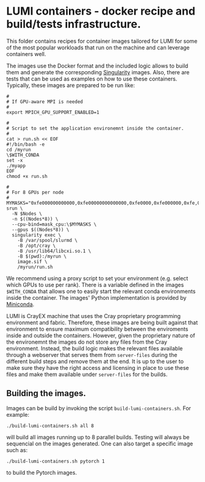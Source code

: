 # LUMI containers - docker recipe and build/tests infrastructure.

This folder contains recipes for container images tailored for LUMI for some of the most popular workloads that run on the machine and can leverage containers well.

The images use the Docker format and the included logic allows to build them and generate the corresponding [Singularity](https://docs.sylabs.io/guides/3.5/user-guide/introduction.html) images. 
Also, there are tests that can be used as examples on how to use these containers. 
Typically, these images are prepared to be run like:
```
#
# If GPU-aware MPI is needed
#
export MPICH_GPU_SUPPORT_ENABLED=1

#
# Script to set the application environemnt inside the container.
#
cat > run.sh << EOF
#!/bin/bash -e
cd /myrun
\$WITH_CONDA
set -x
./myapp
EOF
chmod +x run.sh 

#
# For 8 GPUs per node
#
MYMASKS="0xfe000000000000,0xfe00000000000000,0xfe0000,0xfe000000,0xfe,0xfe00,0xfe00000000,0xfe0000000000"
srun \
  -N $Nodes \
  -n $((Nodes*8)) \
  --cpu-bind=mask_cpu:\$MYMASKS \
  --gpus $((Nodes*8)) \
  singularity exec \
    -B /var/spool/slurmd \
    -B /opt/cray \
    -B /usr/lib64/libcxi.so.1 \
    -B $(pwd):/myrun \
    image.sif \
    /myrun/run.sh
```
We recommend using a proxy script to set your environment (e.g. select which GPUs to use per rank). 
There is a variable defined in the images `$WITH_CONDA` that allows one to easily start the relevant conda environments inside the container. 
The images' Python implementation is provided by [Miniconda](https://docs.conda.io/projects/miniconda/en/latest/).

LUMI is CrayEX machine that uses the Cray proprietary programming environment and fabric. 
Therefore, these images are being built against that environment to ensure maximum compatibility between the enviroments inside and outside the containers.
However, given the proprietary nature of the environemnt the images do not store any files from the Cray environment. 
Instead, the build logic makes the relevant files available through a webserver that serves them from `server-files` during the different build steps and remove them at the end.
It is up to the user to make sure they have the right access and licensing in place to use these files and make them available under `server-files` for the builds.

## Building the images.
Images can be build by invoking the script `build-lumi-containers.sh`. For example:
```
./build-lumi-containers.sh all 8
```
will build all images running up to 8 parallel builds. Testing will always be sequencial on the images generated.
One can also target a specific image such as:
```
./build-lumi-containers.sh pytorch 1
```
to build the Pytorch images.
